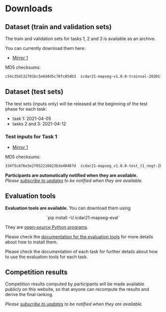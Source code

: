 # Downloads

## Dataset (train and validation sets)
The train and validation sets for tasks 1, 2 and 3 is available as an archive.

You can currently download them here:

- [Mirror 1](https://www.lrde.epita.fr/~jchazalo/SHARE/icdar21-mapseg-v1.0.0-trainval-20201114a.zip)

MD5 checksums:
```txt
c54c35d132701bc5e6ddd5c70fc854b3  icdar21-mapseg-v1.0.0-trainval-20201114a.zip
```

## Dataset (test sets)
The test sets (inputs only) will be released at the beginning of the test phase for each task:

- task 1: 2021-04-05
- tasks 2 and 3: 2021-04-12

### Test inputs for Task 1
- [Mirror 1](https://www.lrde.epita.fr/~jchazalo/SHARE/icdar21-mapseg_v1.0.0-test_t1_nogt-20210403a.zip)

MD5 checksums:
```txt
334f5c676e3e2f052216623b3e40487d  icdar21-mapseg_v1.0.0-test_t1_nogt-20210403a.zip
```


**Participants are automatically notified when they are available.**  
*Please [subscribe to updates](contact.md#subscribe-to-updates) to be notified when they are available.*

## Evaluation tools
**Evaluation tools are available.**  You can download them using  
<center>
`pip install -U icdar21-mapseg-eval`
</center>

They are [open-source Python programs](https://github.com/icdar21-mapseg/icdar21-mapseg-eval).

Please check the [documentation for the evaluation tools](https://github.com/icdar21-mapseg/icdar21-mapseg-eval/blob/main/README.md) for more details about how to install them.

Please check the documentation of each task for further details about how to use the evaluation tools for each task. 

## Competition results
Competition results computed by participants will be made available publicly on this website, so that anyone can recompute the results and derive the final ranking.

*Please [subscribe to updates](contact.md#subscribe-to-updates) to be notified when they are available.*